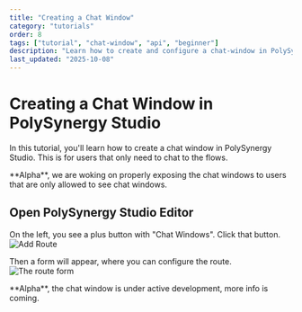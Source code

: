 ```yaml
---
title: "Creating a Chat Window"
category: "tutorials"
order: 8
tags: ["tutorial", "chat-window", "api", "beginner"]
description: "Learn how to create and configure a chat-window in PolySynergy Studio"
last_updated: "2025-10-08"
---
```


# Creating a Chat Window in PolySynergy Studio

In this tutorial, you'll learn how to create a chat window in PolySynergy Studio. This is for users that only need to chat to the flows.

<div class="info">
**Alpha**, we are woking on properly exposing the chat windows to users that are only allowed to see chat windows.
</div>

## Open PolySynergy Studio Editor

On the left, you see a plus button with "Chat Windows". Click that button.
![Add Route](http://localhost:8090/api/v1/documentation/assets/images/tutorial-create-chat-window.png)

Then a form will appear, where you can configure the route.
![The route form](http://localhost:8090/api/v1/documentation/assets/images/tutorial-create-chat-window-form.png)

<div class="info">
**Alpha**, the chat window is under active development, more info is coming.
</div>